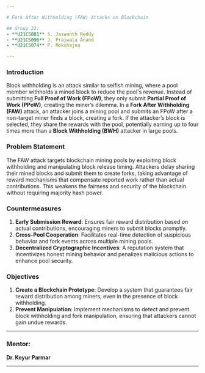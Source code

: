 ```yaml
---

# Fork After Withholding (FAW) Attacks on Blockchain

## Group 22:
- **U21CS081** S. Jaswanth Reddy  
- **U21CS096** J. Prajwala Anand  
- **U21CS074** P. Mokshajna  

---
```


### Introduction
Block withholding is an attack similar to selfish mining, where a pool member withholds a mined block to reduce the pool's revenue. Instead of submitting **Full Proof of Work (FPoW)**, they only submit **Partial Proof of Work (PPoW)**, creating the miner’s dilemma. In a **Fork After Withholding (FAW)** attack, an attacker joins a mining pool and submits an FPoW after a non-target miner finds a block, creating a fork. If the attacker’s block is selected, they share the rewards with the pool, potentially earning up to four times more than a **Block Withholding (BWH)** attacker in large pools.

### Problem Statement
The FAW attack targets blockchain mining pools by exploiting block withholding and manipulating block release timing. Attackers delay sharing their mined blocks and submit them to create forks, taking advantage of reward mechanisms that compensate reported work rather than actual contributions. This weakens the fairness and security of the blockchain without requiring majority hash power.

### Countermeasures
1. **Early Submission Reward**: Ensures fair reward distribution based on actual contributions, encouraging miners to submit blocks promptly.
2. **Cross-Pool Cooperation**: Facilitates real-time detection of suspicious behavior and fork events across multiple mining pools.
3. **Decentralized Cryptographic Incentives**: A reputation system that incentivizes honest mining behavior and penalizes malicious actions to enhance pool security.

### Objectives
1. **Create a Blockchain Prototype**: Develop a system that guarantees fair reward distribution among miners, even in the presence of block withholding.
2. **Prevent Manipulation**: Implement mechanisms to detect and prevent block withholding and fork manipulation, ensuring that attackers cannot gain undue rewards.

---

### Mentor:  
**Dr. Keyur Parmar**

---
